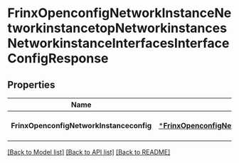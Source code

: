 # FrinxOpenconfigNetworkInstanceNetworkinstancetopNetworkinstancesNetworkinstanceInterfacesInterfaceConfigResponse

## Properties
Name | Type | Description | Notes
------------ | ------------- | ------------- | -------------
**FrinxOpenconfigNetworkInstanceconfig** | [***FrinxOpenconfigNetworkInstanceNetworkinstancetopNetworkinstancesNetworkinstanceInterfacesInterfaceConfig**](frinx.openconfig.network.instance.networkinstancetop.networkinstances.networkinstance.interfaces.interface.Config.md) |  | [optional] [default to null]

[[Back to Model list]](../README.md#documentation-for-models) [[Back to API list]](../README.md#documentation-for-api-endpoints) [[Back to README]](../README.md)


